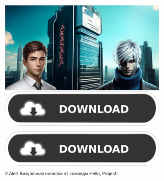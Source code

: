 ![cover](readme_image.png)
[![Скачать последний релиз](https://github.com/LicoriceAlex/Alert/blob/main/download.png)](https://github.com/LicoriceAlex/Alert/releases/tag/latest)
<p align="center">
  <a href="https://github.com/LicoriceAlex/Alert/blob/main/download_button.png">
    <img src="https://github.com/LicoriceAlex/Alert/blob/main/download_button.png" alt="Кнопка скачивания">
  </a>
<!-- 	<img src="https://github.com/LicoriceAlex/Alert/blob/main/download_button.png">
  	<a href="https://app.fossa.com/projects/git%2Bgithub.com%2Fcjyaddone%2FChatWaifu?ref=badge_small" alt="FOSSA Status"><img src="https://app.fossa.com/api/projects/git%2Bgithub.com%2Fcjyaddone%2FChatWaifu.svg?type=small"/></a> -->
</p>
<!-- [!Скачать игру](https://github.com/LicoriceAlex/Alert/releases/tag/latest) -->
# Alert
Визуальная новелла от команды Hello, Project!
